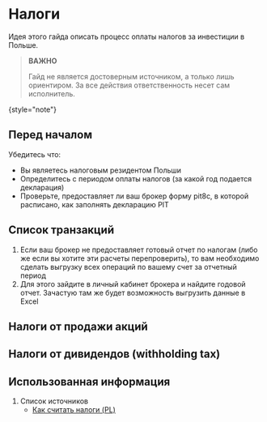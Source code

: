# Налоги

Идея этого гайда описать процесс оплаты налогов за инвестиции в Польше. 

> **ВАЖНО**
>
> Гайд не является достоверным источником, а только лишь ориентиром. За все действия ответственность несет сам исполнитель.
>
{style="note"}

## Перед началом

Убедитесь что:
- Вы являетесь налоговым резидентом Польши
- Определитесь с периодом оплаты налогов (за какой год подается декларация)
- Проверьте, предоставляет ли ваш брокер форму pit8c, в которой расписано, как заполнять декларацию PIT

## Список транзакций

1. Если ваш брокер не предоставляет готовый отчет по налогам (либо же если вы хотите эти расчеты перепроверить), то вам необходимо сделать выгрузку всех операций по вашему счет за отчетный период
2. Для этого зайдите в личный кабинет брокера и найдите годовой отчет. Зачастую там же будет возможность выгрузить данные в Excel

## Налоги от продажи акций

## Налоги от дивидендов (withholding tax)

## Использованная информация

1. Список источников
   - [Как считать налоги (PL)](https://jakoszczedzacpieniadze.pl/jak-rozliczyc-podatek-od-dywidendy-zagranicznej-i-zysk-na-akcjach-jaki-pit)



